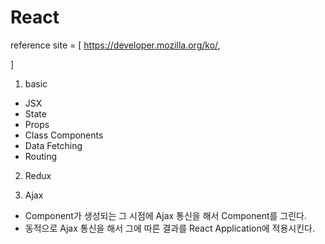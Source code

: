 # React

reference site = [
https://developer.mozilla.org/ko/,

]

1. basic

- JSX
- State
- Props
- Class Components
- Data Fetching
- Routing

2. Redux

3. Ajax

- Component가 생성되는 그 시점에 Ajax 통신을 해서 Component를 그린다.
- 동적으로 Ajax 통신을 해서 그에 따른 결과를 React Application에 적용시킨다.
